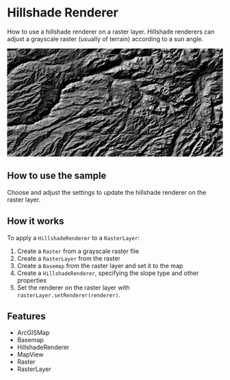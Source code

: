 <h1>Hillshade Renderer</h1>

<p>How to use a hillshade renderer on a raster layer. Hillshade renderers can adjust a grayscale raster (usually of 
terrain) according to a sun angle.</p>

<p><img src="HillshadeRenderer.png"/></p>

<h2>How to use the sample</h2>

<p>Choose and adjust the settings to update the hillshade renderer on the raster layer.</p>

<h2>How it works</h2>

<p>To apply a <code>HillshadeRenderer</code> to a <code>RasterLayer</code>:</p>
<ol>
  <li>Create a <code>Raster</code> from a grayscale raster file</li>
  <li>Create a <code>RasterLayer</code> from the raster</li>
  <li>Create a <code>Basemap</code> from the raster layer and set it to the map</li>
  <li>Create a <code>HillshadeRenderer</code>, specifying the slope type and other properties</li>
  <li>Set the renderer on the raster layer with <code>rasterLayer.setRenderer(renderer)</code>.</li>
</ol>

<h2>Features</h2>

<ul>
  <li>ArcGISMap</li>
  <li>Basemap</li>
  <li>HillshadeRenderer</li>
  <li>MapView</li>
  <li>Raster</li>
  <li>RasterLayer</li>
</ul>